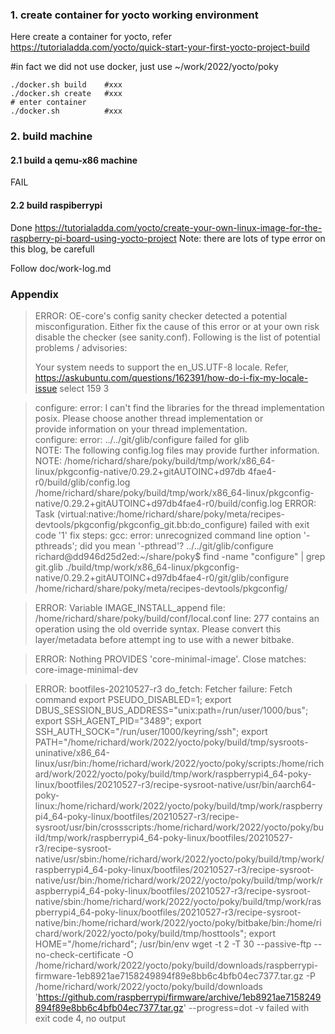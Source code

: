

### 1. create container for yocto working environment
Here create a container for yocto, refer
https://tutorialadda.com/yocto/quick-start-your-first-yocto-project-build


#in fact we did not use docker, just use ~/work/2022/yocto/poky
```
./docker.sh build    #xxx
./docker.sh create   #xxx
# enter container
./docker.sh          #xxx
```

### 2. build machine
#### 2.1 build a qemu-x86 machine
FAIL
#### 2.2 build raspiberrypi
Done
https://tutorialadda.com/yocto/create-your-own-linux-image-for-the-raspberry-pi-board-using-yocto-project
Note: there are lots of type error on this blog, be carefull

Follow doc/work-log.md


### Appendix
> ERROR:  OE-core's config sanity checker detected a potential misconfiguration.
>    Either fix the cause of this error or at your own risk disable the checker (see sanity.conf).
>    Following is the list of potential problems / advisories:
>
>    Your system needs to support the en_US.UTF-8 locale.
Refer,
https://askubuntu.com/questions/162391/how-do-i-fix-my-locale-issue
select 159  3

> configure: error: I can't find the libraries for the thread implementation        
>                  posix. Please choose another thread implementation or        
>                   provide information on your thread implementation.  
> configure: error: ../../git/glib/configure failed for glib                             
> NOTE: The following config.log files may provide further information.                              
> NOTE: /home/richard/share/poky/build/tmp/work/x86_64-linux/pkgconfig-native/0.29.2+gitAUTOINC+d97db
> 4fae4-r0/build/glib/config.log /home/richard/share/poky/build/tmp/work/x86_64-linux/pkgconfig-native/0.29.2+gitAUTOINC+d97db4fae4-r0/build/config.log 
> ERROR: Task (virtual:native:/home/richard/share/poky/meta/recipes-devtools/pkgconfig/pkgconfig_git.bb:do_configure) failed with exit code '1' 
fix steps:
> gcc: error: unrecognized command line option '-pthreads'; did you mean '-pthread'?
  ../../git/glib/configure
richard@dd946d25d2ed:~/share/poky$ find -name "configure" | grep git.glib
./build/tmp/work/x86_64-linux/pkgconfig-native/0.29.2+gitAUTOINC+d97db4fae4-r0/git/glib/configure
/home/richard/share/poky/meta/recipes-devtools/pkgconfig/


> ERROR: Variable IMAGE_INSTALL_append file: /home/richard/share/poky/build/conf/local.conf line: 277 contains an operation using the old override syntax. Please convert this layer/metadata before attempt
ing to use with a newer bitbake.

> ERROR: Nothing PROVIDES 'core-minimal-image'. Close matches: core-image-minimal-dev

> ERROR: bootfiles-20210527-r3 do_fetch: Fetcher failure: Fetch command export PSEUDO_DISABLED=1; export DBUS_SESSION_BUS_ADDRESS="unix:path=/run/user/1000/bus"; export SSH_AGENT_PID="3489"; export SSH_AUTH_SOCK="/run/user/1000/keyring/ssh"; export PATH="/home/richard/work/2022/yocto/poky/build/tmp/sysroots-uninative/x86_64-linux/usr/bin:/home/richard/work/2022/yocto/poky/scripts:/home/richard/work/2022/yocto/poky/build/tmp/work/raspberrypi4_64-poky-linux/bootfiles/20210527-r3/recipe-sysroot-native/usr/bin/aarch64-poky-linux:/home/richard/work/2022/yocto/poky/build/tmp/work/raspberrypi4_64-poky-linux/bootfiles/20210527-r3/recipe-sysroot/usr/bin/crossscripts:/home/richard/work/2022/yocto/poky/build/tmp/work/raspberrypi4_64-poky-linux/bootfiles/20210527-r3/recipe-sysroot-native/usr/sbin:/home/richard/work/2022/yocto/poky/build/tmp/work/raspberrypi4_64-poky-linux/bootfiles/20210527-r3/recipe-sysroot-native/usr/bin:/home/richard/work/2022/yocto/poky/build/tmp/work/raspberrypi4_64-poky-linux/bootfiles/20210527-r3/recipe-sysroot-native/sbin:/home/richard/work/2022/yocto/poky/build/tmp/work/raspberrypi4_64-poky-linux/bootfiles/20210527-r3/recipe-sysroot-native/bin:/home/richard/work/2022/yocto/poky/bitbake/bin:/home/richard/work/2022/yocto/poky/build/tmp/hosttools"; export HOME="/home/richard"; /usr/bin/env wget -t 2 -T 30 --passive-ftp --no-check-certificate -O /home/richard/work/2022/yocto/poky/build/downloads/raspberrypi-firmware-1eb8921ae7158249894f89e8bb6c4bfb04ec7377.tar.gz -P /home/richard/work/2022/yocto/poky/build/downloads 'https://github.com/raspberrypi/firmware/archive/1eb8921ae7158249894f89e8bb6c4bfb04ec7377.tar.gz' --progress=dot -v failed with exit code 4, no output


